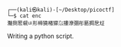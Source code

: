 ```
┌──(kali㉿kali)-[~/Desktop/picoctf]
└─$ cat enc 
灩捯䍔䙻ㄶ形楴獟楮獴㌴摟潦弸彤㔲挶戹㍽
```

Writing a python script.


